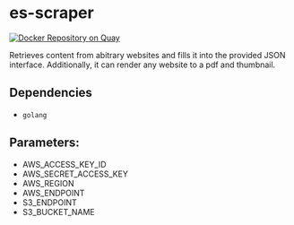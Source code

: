 # es-scraper

[![Docker Repository on Quay](https://quay.io/repository/elastifeed/es-scraper/status "Docker Repository on Quay")](https://quay.io/repository/elastifeed/es-scraper)

Retrieves content from abitrary websites and fills it into the provided JSON interface. Additionally, it can render any website to a pdf and thumbnail.

## Dependencies
- `golang`

## Parameters:
- AWS_ACCESS_KEY_ID
- AWS_SECRET_ACCESS_KEY
- AWS_REGION
- AWS_ENDPOINT
- S3_ENDPOINT
- S3_BUCKET_NAME